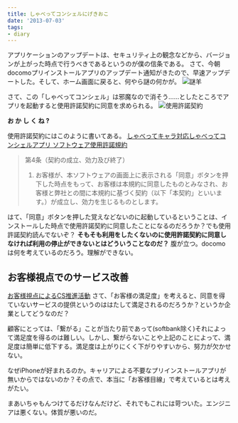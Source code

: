 ```yaml
---
title: しゃべってコンシェルにげきおこ
date: '2013-07-03'
tags:
- diary
---
```


アプリケーションのアップデートは、セキュリティ上の観念などから、バージョンが上がった時点で行うべきであるというのが僕の信条である。
さて、今朝docomoプリインストールアプリのアップデート通知がきたので、早速アップデートした。そして、ホーム画面に戻ると、何やら謎の何かが。
![謎羊](docomo-concierge-01.png)

さて、この「しゃべってコンシェル」は邪魔なので消そう……としたところでアプリを起動すると使用許諾契約に同意を求められる。
![使用許諾契約](docomo-concierge-02.png)

__お か し く ね ?__

使用許諾契約にはこのように書いてある。
[しゃべってキャラ対応しゃべってコンシェルアプリ ソフトウェア使用許諾規約](http://contents.voice-cloud.jp/help/phone_license.html)

> 第4条（契約の成立、効力及び終了）
> 1.	お客様が、本ソフトウェアの画面上に表示される「同意」ボタンを押下した時点をもって、お客様は本規約に同意したものとみなされ、お客様と弊社との間に本規約に基づく契約（以下「本契約」といいます。）が成立し、効力を生じるものとします。

はて、「同意」ボタンを押した覚えなどないのに起動しているということは、インストールした時点で使用許諾契約に同意したことになるのだろうか？でも使用許諾契約読んでないぞ？
__そもそも利用をしたくないのに使用許諾契約に同意しなければ利用の停止ができないとはどういうことなのだ？__
腹が立つ。docomoは何を考えているのだろう。理解ができない。

## お客様視点でのサービス改善
[お客様視点によるCS推進活動](http://www.nttdocomo.co.jp/support/cs/promotion/index.html)
さて、「お客様の満足度」を考えると、同意を得ていないサービスの提供というのははたして満足されるのだろうか？というか企業としてどうなのだ？

顧客にとっては、「繋がる」ことが当たり前であって(softbank除く)それによって満足度を得るのは難しい。しかし、繋がらないことや上記のことによって、満足度は簡単に低下する。満足度は上がりにくく下がりやすいから、努力が欠かせない。

なぜiPhoneが好まれるのか。キャリアによる不要なプリインストールアプリが無いからではないのか？その点で、本当に「お客様目線」で考えているとは考えがたい。

まあいちゃもんつけてるだけなんだけど、それでもこれには苛ついた。エンジニアは悪くない。体質が悪いのだ。
